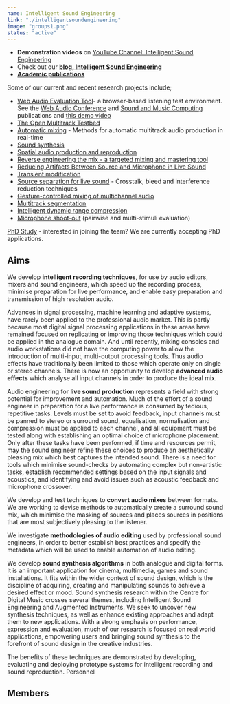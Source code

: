 ```yaml
---
name: Intelligent Sound Engineering
link: "./intelligentsoundengineering"
image: "groups1.png"
status: "active"
---
```



<!-- * [**News and reporting**](http://c4dm.eecs.qmul.ac.uk/intelligentsoundengineering/news/index.html) on our research -->
* **Demonstration videos** on [YouTube Channel: Intelligent Sound Engineering](http://www.youtube.com/user/IntelligentSoundEng)
* Check out our [**blog, Intelligent Sound Engineering**](https://intelligentsoundengineering.wordpress.com/)
* [**Academic publications**](http://www.eecs.qmul.ac.uk/~josh/publications.htm)

Some of our current and recent research projects include;

* [Web Audio Evaluation Tool](https://github.com/BrechtDeMan/WebAudioEvaluationTool)- a browser-based listening test environment. See the [Web Audio Conference](http://www.eecs.qmul.ac.uk/~josh/documents/2016/Jillings%20-%20WAET%20-%202016.pdf) and [Sound and Music Computing](http://www.eecs.qmul.ac.uk/~josh/documents/2015/Jillings%20-%20SMC10%202015.pdf) publications and [this demo video](https://youtu.be/aHmgSSVaPRY)
* [The Open Multitrack Testbed](https://www.semanticaudio.ac.uk/blog/the-open-multitrack-testbed/)
* [Automatic mixing](http://c4dm.eecs.qmul.ac.uk/intelligentsoundengineering/automaticmixing/index.html) - Methods for automatic multitrack audio production in real-time
* [Sound synthesis](../../../archive/soundsynthesis/)
* [Spatial audio production and reproduction](http://c4dm.eecs.qmul.ac.uk/intelligentsoundengineering/spatialaudio/index.html)
* [Reverse engineering the mix - a targeted mixing and mastering tool](http://c4dm.eecs.qmul.ac.uk/intelligentsoundengineering/reverseengineering/index.html)
* [Reducing Artifacts Between Source and Microphone in Live Sound](http://c4dm.eecs.qmul.ac.uk/intelligentsoundengineering/microphoneartifacts/index.html)
* [Transient modification](http://c4dm.eecs.qmul.ac.uk/intelligentsoundengineering/transientmodification/index.html)
* [Source separation for live sound](http://c4dm.eecs.qmul.ac.uk/intelligentsoundengineering/sourceseparation/index.html) - Crosstalk, bleed and interference reduction techniques
* [Gesture-controlled mixing of multichannel audio](http://c4dm.eecs.qmul.ac.uk/intelligentsoundengineering/gesturecontrol/index.html)
* [Multitrack segmentation](http://www.eecs.qmul.ac.uk/~stevenh/multi_seg.html)
* [Intelligent dynamic range compression](http://c4dm.eecs.qmul.ac.uk/intelligentsoundengineering/compressors/index.html)
* [Microphone shoot-out](http://www.brechtdeman.com/blog/microphone-shootout.html) (pairwise and multi-stimuli evaluation)
 
[PhD Study](/get-involved/) - interested in joining the team? We are currently accepting PhD applications.

Aims
----

We develop **intelligent recording techniques**, for use by audio editors, mixers and sound engineers, which speed up the recording process, minimise preparation for live performance, and enable easy preparation and transmission of high resolution audio.

Advances in signal processing, machine learning and adaptive systems, have rarely been applied to the professional audio market. This is partly because most digital signal processing applications in these areas have remained focused on replicating or improving those techniques which could be applied in the analogue domain. And until recently, mixing consoles and audio workstations did not have the computing power to allow the introduction of multi-input, multi-output processing tools. Thus audio effects have traditionally been limited to those which operate only on single or stereo channels. There is now an opportunity to develop **advanced audio effects** which analyse all input channels in order to produce the ideal mix.

Audio engineering for **live sound production** represents a field with strong potential for improvement and automation. Much of the effort of a sound engineer in preparation for a live performance is consumed by tedious, repetitive tasks. Levels must be set to avoid feedback, input channels must be panned to stereo or surround sound, equalisation, normalisation and compression must be applied to each channel, and all equipment must be tested along with establishing an optimal choice of microphone placement. Only after these tasks have been performed, if time and resources permit, may the sound engineer refine these choices to produce an aesthetically pleasing mix which best captures the intended sound. There is a need for tools which minimise sound-checks by automating complex but non-artistic tasks, establish recommended settings based on the input signals and acoustics, and identifying and avoid issues such as acoustic feedback and microphone crossover.

We develop and test techniques to **convert audio mixes** between formats. We are working to devise methods to automatically create a surround sound mix, which minimise the masking of sources and places sources in positions that are most subjectively pleasing to the listener.

We investigate **methodologies of audio editing** used by professional sound engineers, in order to better establish best practices and specify the metadata which will be used to enable automation of audio editing.

We develop **sound synthesis algorithms** in both analogue and digital forms. It is an important application for cinema, multimedia, games and sound installations. It fits within the wider context of sound design, which is the discipline of acquiring, creating and manipulating sounds to achieve a desired effect or mood. Sound synthesis research within the Centre for Digital Music crosses several themes, including Intelligent Sound Engineering and Augmented Instruments. We seek to uncover new synthesis techniques, as well as enhance existing approaches and adapt them to new applications. With a strong emphasis on performance, expression and evaluation, much of our research is focused on real world applications, empowering users and bringing sound synthesis to the forefront of sound design in the creative industries.

The benefits of these techniques are demonstrated by developing, evaluating and deploying prototype systems for intelligent recording and sound reproduction.
Personnel

Members
----